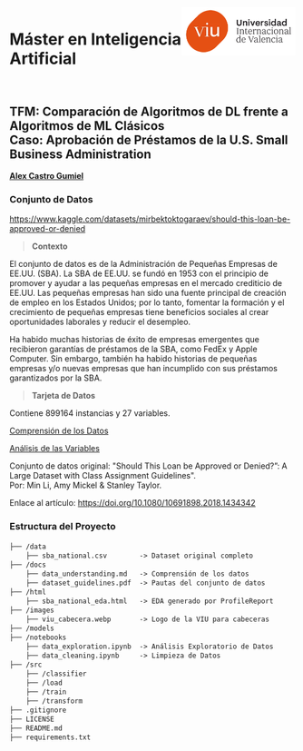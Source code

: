 <img align="right" src="images/viu_cabecera.webp" width="200px">

# Máster en Inteligencia Artificial <br><br>

## TFM: Comparación de Algoritmos de DL frente a Algoritmos de ML Clásicos <br> Caso: Aprobación de Préstamos de la U.S. Small Business Administration

[**Alex Castro Gumiel**](https://www.linkedin.com/in/alex-castro-gumiel/)

### Conjunto de Datos

https://www.kaggle.com/datasets/mirbektoktogaraev/should-this-loan-be-approved-or-denied

> **Contexto**

El conjunto de datos es de la Administración de Pequeñas Empresas de EE.UU. (SBA). La SBA de EE.UU. se fundó en 1953 con el principio de promover y ayudar a las pequeñas empresas en el mercado crediticio de EE.UU. Las pequeñas empresas han sido una fuente principal de creación de empleo en los Estados Unidos; por lo tanto, fomentar la formación y el crecimiento de pequeñas empresas tiene beneficios sociales al crear oportunidades laborales y reducir el desempleo.

Ha habido muchas historias de éxito de empresas emergentes que recibieron garantías de préstamos de la SBA, como FedEx y Apple Computer. Sin embargo, también ha habido historias de pequeñas empresas y/o nuevas empresas que han incumplido con sus préstamos garantizados por la SBA.

> **Tarjeta de Datos**

Contiene 899164 instancias y 27 variables.

[Comprensión de los Datos](docs/data_understanding.md)

[Análisis de las Variables](html/sba_national_eda.html)

Conjunto de datos original: "Should This Loan be Approved or Denied?”: A Large Dataset with Class Assignment Guidelines". <br> Por: Min Li, Amy Mickel & Stanley Taylor.

Enlace al artículo: https://doi.org/10.1080/10691898.2018.1434342

### Estructura del Proyecto

    ├── /data
        ├── sba_national.csv        -> Dataset original completo
    ├── /docs
        ├── data_understanding.md   -> Comprensión de los datos
        ├── dataset_guidelines.pdf  -> Pautas del conjunto de datos
    ├── /html
        ├── sba_national_eda.html   -> EDA generado por ProfileReport
    ├── /images
        ├── viu_cabecera.webp       -> Logo de la VIU para cabeceras
    ├── /models
    ├── /notebooks
        ├── data_exploration.ipynb  -> Análisis Exploratorio de Datos
        ├── data_cleaning.ipynb     -> Limpieza de Datos
    ├── /src
        ├── /classifier
        ├── /load
        ├── /train
        ├── /transform
    ├── .gitignore
    ├── LICENSE
    ├── README.md
    ├── requirements.txt

<!-- ```
$ python3 -m venv venv
$ source venv/bin/activate
$ pip install -r requirements.txt
``` -->
<!-- # . /opt/anaconda3/bin/activate && conda activate /Users/zorromac/.conda/envs/Master_IA -->
